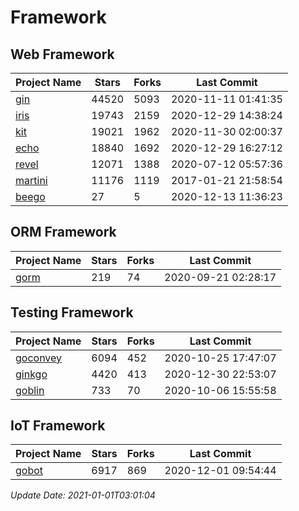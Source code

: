 # Framework

## Web Framework
| Project Name | Stars | Forks | Last Commit |
| ------------ | ----- | ----- | ----------- |
| [gin](https://github.com/gin-gonic/gin) | 44520 | 5093 | 2020-11-11 01:41:35 |
| [iris](https://github.com/kataras/iris) | 19743 | 2159 | 2020-12-29 14:38:24 |
| [kit](https://github.com/go-kit/kit) | 19021 | 1962 | 2020-11-30 02:00:37 |
| [echo](https://github.com/labstack/echo) | 18840 | 1692 | 2020-12-29 16:27:12 |
| [revel](https://github.com/revel/revel) | 12071 | 1388 | 2020-07-12 05:57:36 |
| [martini](https://github.com/go-martini/martini) | 11176 | 1119 | 2017-01-21 21:58:54 |
| [beego](https://github.com/astaxie/beego) | 27 | 5 | 2020-12-13 11:36:23 |

## ORM Framework
| Project Name | Stars | Forks | Last Commit |
| ------------ | ----- | ----- | ----------- |
| [gorm](https://github.com/jinzhu/gorm) | 219 | 74 | 2020-09-21 02:28:17 |

## Testing Framework
| Project Name | Stars | Forks | Last Commit |
| ------------ | ----- | ----- | ----------- |
| [goconvey](https://github.com/smartystreets/goconvey) | 6094 | 452 | 2020-10-25 17:47:07 |
| [ginkgo](https://github.com/onsi/ginkgo) | 4420 | 413 | 2020-12-30 22:53:07 |
| [goblin](https://github.com/franela/goblin) | 733 | 70 | 2020-10-06 15:55:58 |

## IoT Framework
| Project Name | Stars | Forks | Last Commit |
| ------------ | ----- | ----- | ----------- |
| [gobot](https://github.com/hybridgroup/gobot) | 6917 | 869 | 2020-12-01 09:54:44 |

*Update Date: 2021-01-01T03:01:04*